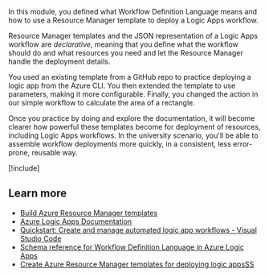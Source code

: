 In this module, you defined what Workflow Definition Language means and how to use a Resource Manager template to deploy a Logic Apps workflow. 

Resource Manager templates and the JSON representation of a Logic Apps workflow are *declarative*, meaning that you define what the workflow should do and what resources you need and let the Resource Manager handle the deployment details. 

You used an existing template from a GitHub repo to practice deploying a logic app from the Azure CLI. You then extended the template to use parameters, making it more configurable. Finally, you changed the action in our simple workflow to calculate the area of a rectangle. 

Once you practice by doing and explore the documentation, it will become clearer how powerful these templates become for deployment of resources, including Logic Apps workflows. In the university scenario, you'll be able to assemble workflow deployments more quickly, in a consistent, less error-prone, reusable way. 

[!include[](../../../includes/azure-sandbox-cleanup.md)]

## Learn more

- [Build Azure Resource Manager templates](/learn/modules/build-azure-vm-templates/)
- [Azure Logic Apps Documentation](/azure/logic-apps/)
- [Quickstart: Create and manage automated logic app workflows - Visual Studio Code](/azure/logic-apps/Quickstart-create-logic-apps-visual-studio-code)
- [Schema reference for Workflow Definition Language in Azure Logic Apps](/azure/logic-apps/logic-apps-workflow-definition-language)
- [Create Azure Resource Manager templates for deploying logic appsSS](/azure/logic-apps/logic-apps-create-deploy-template)